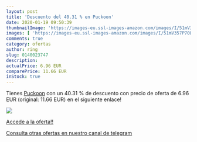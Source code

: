 ```yaml
---
layout: post
title: 'Descuento del 40.31 % en Puckoon'
date: 2020-01-19 09:50:39
thumbnailImage: 'https://images-eu.ssl-images-amazon.com/images/I/51mV357P70L._SL200_.jpg'
images: [ 'https://images-eu.ssl-images-amazon.com/images/I/51mV357P70L._SL200_.jpg' ]
comments: true
category: ofertas
author: ring
slug: 0140023747
description:
actualPrice: 6.96 EUR
comparePrice: 11.66 EUR
inStock: true
---
```


Tienes [Puckoon](https://www.amazon.com/dp/0140023747/?tag=redken08-20) con un 40.31 % de descuento con precio de oferta de 6.96 EUR (original: 11.66 EUR) en el siguiente enlace!

[![](https://images-eu.ssl-images-amazon.com/images/I/51mV357P70L._SL200_.jpg)](https://www.amazon.com/dp/0140023747/?tag=redken08-20)

[Accede a la oferta!!](https://www.amazon.com/dp/0140023747/?tag=redken08-20)

[Consulta otras ofertas en nuestro canal de telegram](https://t.me/s/ofertas25)
